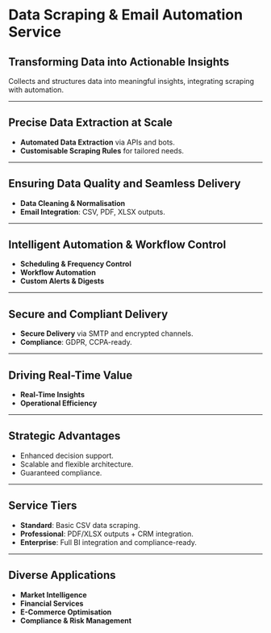 # Data Scraping & Email Automation Service

## Transforming Data into Actionable Insights
Collects and structures data into meaningful insights, integrating scraping with automation.

---

## Precise Data Extraction at Scale
- **Automated Data Extraction** via APIs and bots.
- **Customisable Scraping Rules** for tailored needs.

---

## Ensuring Data Quality and Seamless Delivery
- **Data Cleaning & Normalisation**
- **Email Integration**: CSV, PDF, XLSX outputs.

---

## Intelligent Automation & Workflow Control
- **Scheduling & Frequency Control**
- **Workflow Automation**
- **Custom Alerts & Digests**

---

## Secure and Compliant Delivery
- **Secure Delivery** via SMTP and encrypted channels.
- **Compliance**: GDPR, CCPA-ready.

---

## Driving Real-Time Value
- **Real-Time Insights**
- **Operational Efficiency**

---

## Strategic Advantages
- Enhanced decision support.
- Scalable and flexible architecture.
- Guaranteed compliance.

---

## Service Tiers
- **Standard**: Basic CSV data scraping.
- **Professional**: PDF/XLSX outputs + CRM integration.
- **Enterprise**: Full BI integration and compliance-ready.

---

## Diverse Applications
- **Market Intelligence**
- **Financial Services**
- **E-Commerce Optimisation**
- **Compliance & Risk Management**
